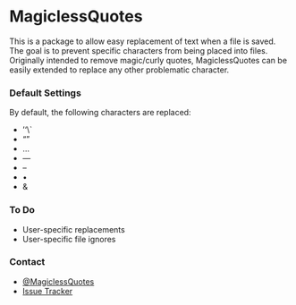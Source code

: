 # MagiclessQuotes

This is a package to allow easy replacement of text when a file is saved.  The goal is to prevent specific characters from being placed into files.  Originally intended to remove magic/curly quotes, MagiclessQuotes can be easily extended to replace any other problematic character.


### Default Settings

By default, the following characters are replaced:

 * ’‘\\`
 * “”
 * …
 * —
 * –
 * •
 * &

### To Do

* User-specific replacements
* User-specific file ignores

### Contact

* [@MagiclessQuotes](https://twitter.com/MagiclessQuotes)
* [Issue Tracker](https://github.com/daryltucker/MagiclessQuotes/issues)
